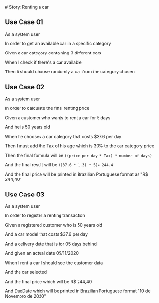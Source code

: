 ​​# Story: Renting a car

## Use Case 01

As a system user

In order to get an available car in a specific category

Given a car category containing 3 different cars

When I check if there's a car available

Then it should choose randomly a car from the category chosen

## Use Case 02

As a system user

In order to calculate the final renting price

Given a customer who wants to rent a car for 5 days

And he is 50 years old

When he chooses a car category that costs $37.6 per day

Then I must add the Tax of his age which is 30% to the car category price

Then the final formula will be `((price per day * Tax) * number of days)`

And the final result will be `((37.6 * 1.3) * 5)= 244.4`

And the final price will be printed in Brazilian Portuguese format as "R$ 244,40"

## Use Case 03

As a system user

In order to register a renting transaction

Given a registered customer who is 50 years old

And a car model that costs $37.6 per day

And a delivery date that is for 05 days behind

And given an actual date 05/11/2020

When I rent a car I should see the customer data

And the car selected

And the final price which will be R$ 244,40

And DueDate which will be printed in Brazilian Portuguese format "10 de Novembro de 2020"  
